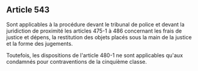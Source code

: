 Article 543
----
Sont applicables à la procédure devant le tribunal de police et devant la
juridiction de proximité les articles 475-1 à 486 concernant les frais de
justice et dépens, la restitution des objets placés sous la main de la justice
et la forme des jugements.

Toutefois, les dispositions de l'article 480-1 ne sont applicables qu'aux
condamnés pour contraventions de la cinquième classe.
